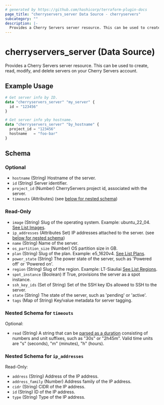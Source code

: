 ```yaml
---
# generated by https://github.com/hashicorp/terraform-plugin-docs
page_title: "cherryservers_server Data Source - cherryservers"
subcategory: ""
description: |-
  Provides a Cherry Servers server resource. This can be used to create, read, modify, and delete servers on your Cherry Servers account.
---
```


# cherryservers_server (Data Source)

Provides a Cherry Servers server resource. This can be used to create, read, modify, and delete servers on your Cherry Servers account.

## Example Usage

```terraform
# Get server info by ID.
data "cherryservers_server" "my_server" {
  id = "123456"
}

# Get server info yby hostname.
data "cherryservers_server" "by_hostname" {
  project_id = "123456"
  hostname   = "foo-bar"
}
```

<!-- schema generated by tfplugindocs -->
## Schema

### Optional

- `hostname` (String) Hostname of the server.
- `id` (String) Server identifier.
- `project_id` (Number) CherryServers project id, associated with the server.
- `timeouts` (Attributes) (see [below for nested schema](#nestedatt--timeouts))

### Read-Only

- `image` (String) Slug of the operating system. Example: ubuntu_22_04. [See List Images](https://api.cherryservers.com/doc/#tag/Images/operation/get-plan-images).
- `ip_addresses` (Attributes Set) IP addresses attached to the server. (see [below for nested schema](#nestedatt--ip_addresses))
- `name` (String) Name of the server.
- `os_partition_size` (Number) OS partition size in GB.
- `plan` (String) Slug of the plan. Example: e5_1620v4. [See List Plans](https://api.cherryservers.com/doc/#tag/Plans/operation/get-plans).
- `power_state` (String) The power state of the server, such as 'Powered off' or 'Powered on'.
- `region` (String) Slug of the region. Example: LT-Siauliai [See List Regions](https://api.cherryservers.com/doc/#tag/Regions/operation/get-regions).
- `spot_instance` (Boolean) If True, provisions the server as a spot instance.
- `ssh_key_ids` (Set of String) Set of the SSH key IDs allowed to SSH to the server.
- `state` (String) The state of the server, such as 'pending' or 'active'.
- `tags` (Map of String) Key/value metadata for server tagging.

<a id="nestedatt--timeouts"></a>
### Nested Schema for `timeouts`

Optional:

- `read` (String) A string that can be [parsed as a duration](https://pkg.go.dev/time#ParseDuration) consisting of numbers and unit suffixes, such as "30s" or "2h45m". Valid time units are "s" (seconds), "m" (minutes), "h" (hours).


<a id="nestedatt--ip_addresses"></a>
### Nested Schema for `ip_addresses`

Read-Only:

- `address` (String) Address of the IP address.
- `address_family` (Number) Address family of the IP address.
- `cidr` (String) CIDR of the IP address.
- `id` (String) ID of the IP address.
- `type` (String) Type of the IP address.
